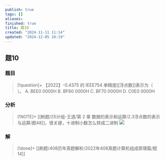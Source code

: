 ```yaml
---
publish: true
tags: []
aliases: 
finished: true
title: 题10
created: "2024-11-11 11:14"
updated: "2024-12-05 10:19"
---
```

## 题10
### 题目
> [!question]+
> 【2022】-0.4375 的 IEEE754 单精度[[浮点数]]表示为（ ）。
> A. BEE0 0000H
> B. BF60 0000H
> C. BF70 0000H
> D. C0E0 0000H
### 分析
> [!NOTE]+
> [[刷题/25计组-王道/第 2 章 数据的表示和运算/2.3浮点数的表示与运算/题48]]，很关键，十进制小数怎么转成二进制
> ![](https://img.hwenyi.tech/202412051825378.webp)
### 解
> [!done]+
> [[刷题/408历年真题解析/2022年408真题计算机组成原理篇/题14]]